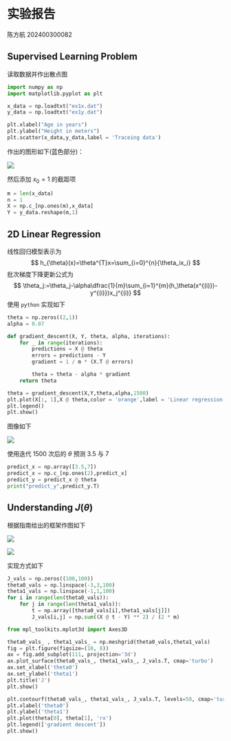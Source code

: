 # 实验报告

陈方航 202400300082

## Supervised Learning Problem

读取数据并作出散点图

```python
import numpy as np
import matplotlib.pyplot as plt

x_data = np.loadtxt("ex1x.dat")
y_data = np.loadtxt("ex1y.dat")

plt.xlabel("Age in years")
plt.ylabel("Height in meters")
plt.scatter(x_data,y_data,label = 'Traceing data')
```

作出的图形如下(蓝色部分)：

![](https://cdn.luogu.com.cn/upload/image_hosting/ldnwlgb9.png)

然后添加 $x_0 = 1$ 的截距项

```python
m = len(x_data)
n = 1
X = np.c_[np.ones(m),x_data]
Y = y_data.reshape(m,1)
```

## 2D Linear Regression

线性回归模型表示为
$$
h_{\theta}(x)=\theta^{T}x=\sum_{i=0}^{n}{\theta_ix_i}
$$
批次梯度下降更新公式为
$$
\theta_j:=\theta_j-\alpha\dfrac{1}{m}\sum_{i=1}^{m}(h_\theta(x^{(i)})-y^{(i)})x_j^{(i)}
$$
使用 ``python`` 实现如下

```python
theta = np.zeros((2,1))
alpha = 0.07

def gradient_descent(X, Y, theta, alpha, iterations):
    for _ in range(iterations):
        predictions = X @ theta
        errors = predictions - Y
        gradient = 1 / m * (X.T @ errors)

        theta = theta - alpha * gradient
    return theta

theta = gradient_descent(X,Y,theta,alpha,1500)
plt.plot(X[:, 1],X @ theta,color = 'orange',label = 'Linear regression')
plt.legend()
plt.show()
```

图像如下

![](https://cdn.luogu.com.cn/upload/image_hosting/ldnwlgb9.png)

使用迭代 $1500$ 次后的 $\theta$ 预测 $3.5$ 与 $7$

```python
predict_x = np.array([3.5,7])
predict_x = np.c_[np.ones(2),predict_x]
predict_y = predict_x @ theta
print("predict_y",predict_y.T)
```

## Understanding $J(\theta)$

根据指南给出的框架作图如下

![](https://cdn.luogu.com.cn/upload/image_hosting/ngiczxlp.png)

![](https://cdn.luogu.com.cn/upload/image_hosting/wceyrq0e.png)

实现方式如下

```python
J_vals = np.zeros((100,100))
theta0_vals = np.linspace(-3,3,100)
theta1_vals = np.linspace(-1,1,100)
for i in range(len(theta0_vals)):
    for j in range(len(theta1_vals)):
        t = np.array([theta0_vals[i],theta1_vals[j]])
        J_vals[i,j] = np.sum((X @ t - Y) ** 2) / (2 * m)

from mpl_toolkits.mplot3d import Axes3D

theta0_vals_ , theta1_vals_ = np.meshgrid(theta0_vals,theta1_vals)
fig = plt.figure(figsize=(10, 8))
ax = fig.add_subplot(111, projection='3d')
ax.plot_surface(theta0_vals_, theta1_vals_, J_vals.T, cmap='turbo')
ax.set_xlabel('theta0')
ax.set_ylabel('theta1')
plt.title('J')
plt.show()

plt.contourf(theta0_vals_, theta1_vals_, J_vals.T, levels=50, cmap='turbo')
plt.xlabel('theta0')
plt.ylabel('theta1')
plt.plot(theta[0], theta[1], 'rx')
plt.legend(['gradient descent'])
plt.show()
```

